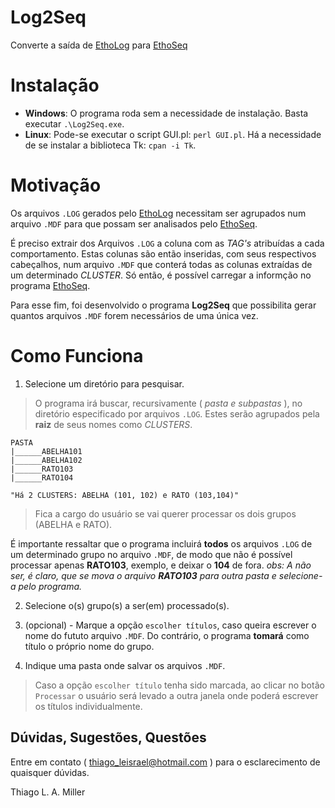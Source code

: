 # Log2Seq

Converte a saída de [EthoLog](http://www.ip.usp.br/docentes/ebottoni/EthoLog/ethohome.html) para [EthoSeq](http://www2.assis.unesp.br/cats/ethoseq.htm)

# Instalação

* **Windows**: O programa roda sem a necessidade de instalação. Basta executar `.\Log2Seq.exe`. 
* **Linux**: Pode-se executar o script GUI.pl: `perl GUI.pl`. Há a necessidade de se instalar a biblioteca Tk: `cpan -i Tk`.

# Motivação

Os arquivos `.LOG` gerados pelo [EthoLog](http://www.ip.usp.br/docentes/ebottoni/EthoLog/ethohome.html) necessitam ser agrupados num arquivo `.MDF` para que possam ser analisados pelo [EthoSeq](http://www2.assis.unesp.br/cats/ethoseq.htm).

É preciso extrair dos Arquivos `.LOG` a coluna com as *TAG's* atribuídas a cada comportamento. Estas colunas são então inseridas, com
seus respectivos cabeçalhos, num arquivo `.MDF` que conterá todas as colunas extraídas de um determinado *CLUSTER*. Só então, é possível carregar a informção no programa [EthoSeq](http://www2.assis.unesp.br/cats/ethoseq.htm).

Para esse fim, foi desenvolvido o programa **Log2Seq** que possibilita
gerar quantos arquivos `.MDF` forem necessários de uma única vez.

# Como Funciona

1. Selecione um diretório para pesquisar.

> O programa irá buscar, recursivamente ( *pasta e subpastas* ), no diretório especificado
> por arquivos `.LOG`. Estes serão agrupados pela **raiz** de seus nomes como *CLUSTERS*.

	PASTA
	|______ABELHA101
	|______ABELHA102
	|______RATO103
	|______RATO104
	
	"Há 2 CLUSTERS: ABELHA (101, 102) e RATO (103,104)"
	
> Fica a cargo do usuário se vai querer processar os dois grupos (ABELHA e RATO).

É importante ressaltar que o programa incluirá **todos** os arquivos `.LOG` de um determinado
grupo no arquivo `.MDF`, de modo que não é possível processar apenas **RATO103**, exemplo, e deixar
o **104** de fora. 
*obs: A não ser, é claro, que se mova o arquivo **RATO103** para outra pasta e selecione-a pelo programa.*

2. Selecione o(s) grupo(s) a ser(em) processado(s).

3. (opcional) - Marque a opção `escolher títulos`, caso queira escrever o nome
do fututo arquivo `.MDF`. Do contrário, o programa **tomará** como título o próprio nome do grupo.

4. Indique uma pasta onde salvar os arquivos `.MDF`.

> Caso a opção `escolher título` tenha sido marcada, ao clicar no botão `Processar`
> o usuário será levado a outra janela onde poderá escrever os títulos individualmente.

## Dúvidas, Sugestões, Questões

Entre em contato ( thiago_leisrael@hotmail.com ) para o esclarecimento de quaisquer dúvidas.

Thiago L. A. Miller


